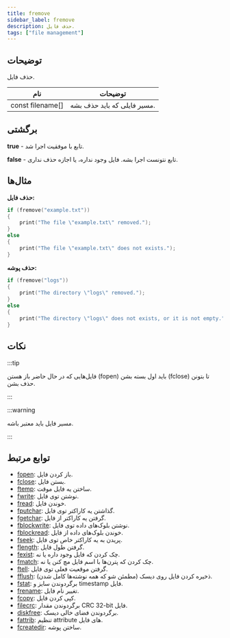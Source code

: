 ```yaml
---
title: fremove
sidebar_label: fremove
description: حذف فایل.
tags: ["file management"]
---
```


<LowercaseNote />

## توضیحات

حذف فایل.

| نام             | توضیحات                     |
| ---------------- | ------------------------------- |
| const filename[] | مسیر فایلی که باید حذف بشه. |

## برگشتی

**true** - تابع با موفقیت اجرا شد.

**false** - تابع نتونست اجرا بشه. فایل وجود نداره، یا اجازه حذف نداری.

## مثال‌ها

**حذف فایل:**

```c
if (fremove("example.txt"))
{
    print("The file \"example.txt\" removed.");
}
else
{
    print("The file \"example.txt\" does not exists.");
}
```

**حذف پوشه:**

```c
if (fremove("logs"))
{
    print("The directory \"logs\" removed.");
}
else
{
    print("The directory \"logs\" does not exists, or it is not empty.");
}
```

## نکات

:::tip

فایل‌هایی که در حال حاضر باز هستن (fopen) باید اول بسته بشن (fclose) تا بتونن حذف بشن.

:::

:::warning

مسیر فایل باید معتبر باشه.

:::

## توابع مرتبط

- [fopen](fopen): باز کردن فایل.
- [fclose](fclose): بستن فایل.
- [ftemp](ftemp): ساختن یه فایل موقت.
- [fwrite](fwrite): نوشتن توی فایل.
- [fread](fread): خوندن فایل.
- [fputchar](fputchar): گذاشتن یه کاراکتر توی فایل.
- [fgetchar](fgetchar): گرفتن یه کاراکتر از فایل.
- [fblockwrite](fblockwrite): نوشتن بلوک‌های داده توی فایل.
- [fblockread](fblockread): خوندن بلوک‌های داده از فایل.
- [fseek](fseek): پریدن به یه کاراکتر خاص توی فایل.
- [flength](flength): گرفتن طول فایل.
- [fexist](fexist): چک کردن که فایل وجود داره یا نه.
- [fmatch](fmatch): چک کردن که پترن‌ها با اسم فایل مچ کنن یا نه.
- [ftell](ftell): گرفتن موقعیت فعلی توی فایل.
- [fflush](fflush): ذخیره کردن فایل روی دیسک (مطمئن شو که همه نوشته‌ها کامل شدن).
- [fstat](fstat): برگردوندن سایز و timestamp فایل.
- [frename](frename): تغییر نام فایل.
- [fcopy](fcopy): کپی کردن فایل.
- [filecrc](filecrc): برگردوندن مقدار CRC 32-bit فایل.
- [diskfree](diskfree): برگردوندن فضای خالی دیسک.
- [fattrib](fattrib): تنظیم attribute های فایل.
- [fcreatedir](fcreatedir): ساختن پوشه.